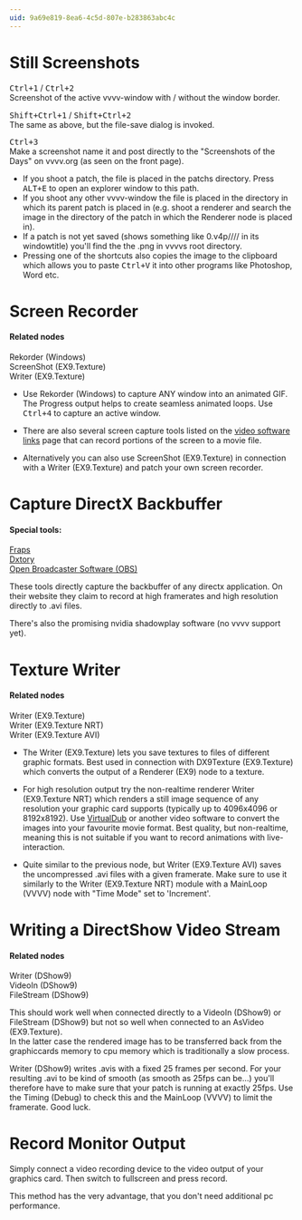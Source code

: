```yaml
---
uid: 9a69e819-8ea6-4c5d-807e-b283863abc4c
---
```


# Still Screenshots




<kbd>Ctrl+1</kbd> / <kbd>Ctrl+2</kbd>  
Screenshot of the active vvvv-window with / without the window border.  

<kbd>Shift+Ctrl+1</kbd> / <kbd>Shift+Ctrl+2</kbd>  
The same as above, but the file-save dialog is invoked.  

<kbd>Ctrl+3</kbd>  
Make a screenshot name it and post directly to the "Screenshots of the Days" on vvvv.org (as seen on the front page).  

* If you shoot a patch, the file is placed in the patchs directory. Press <kbd>ALT+E</kbd> to open an explorer window to this path.   
* If you shoot any other vvvv-window the file is placed in the directory in which its parent patch is placed in (e.g. shoot a renderer and search the image in the directory of the patch in which the Renderer node is placed in).  
* If a patch is not yet saved (shows something like 0.v4p//// in its windowtitle) you'll find the the .png in vvvvs root directory.  
* Pressing one of the shortcuts also copies the image to the clipboard which allows you to paste <kbd>Ctrl+V</kbd> it into other programs like Photoshop, Word etc.  





# Screen Recorder


#### Related nodes
<span class="node">Rekorder (Windows)</span>  
<span class="node">ScreenShot (EX9.Texture)</span>  
<span class="node">Writer (EX9.Texture)</span>  



* Use <span class="node">Rekorder (Windows)</span> to capture ANY window into an animated GIF. The <span class="pin">Progress</span> output helps to create seamless animated loops. Use <kbd>Ctrl+4</kbd> to capture an active window.   

* There are also several screen capture tools listed on the [video software links](xref:dd9d3502-6b19-4cc3-8084-4153676de9d4) page that can record portions of the screen to a movie file.   

* Alternatively you can also use <span class="node">ScreenShot (EX9.Texture)</span> in connection with a <span class="node">Writer (EX9.Texture)</span> and patch your own screen recorder.   






# Capture DirectX Backbuffer


#### Special tools:
<a href="http://www.fraps.com/" class="extURL" target="_blank">Fraps</a>  
<a href="http://www.exkode.com/home-en.html" class="extURL" target="_blank">Dxtory</a>  
<a href="http://obsproject.com/" class="extURL" target="_blank">Open Broadcaster Software (OBS)</a>  



These tools directly capture the backbuffer of any directx application. On their website they claim to record at high framerates and high resolution directly to .avi files.  

There's also the promising nvidia shadowplay software (no vvvv support yet).  





# Texture Writer


#### Related nodes
<span class="node">Writer (EX9.Texture)</span>  
<span class="node">Writer (EX9.Texture NRT)</span>  
<span class="node">Writer (EX9.Texture AVI)</span>  



* The <span class="node">Writer (EX9.Texture)</span> lets you save textures to files of different graphic formats. Best used in connection with <span class="node">DX9Texture (EX9.Texture)</span> which converts the output of a Renderer (EX9) node to a texture.   

* For high resolution output try the non-realtime renderer <span class="node">Writer (EX9.Texture NRT)</span> which renders a still image sequence of any resolution your graphic card supports (typically up to 4096x4096 or 8192x8192). Use <a href="http://www.virtualdub.org/" class="extURL" target="_blank">VirtualDub</a> or another video software to convert the images into your favourite movie format. Best quality, but non-realtime, meaning this is not suitable if you want to record animations with live-interaction.   

* Quite similar to the previous node, but <span class="node">Writer (EX9.Texture AVI)</span> saves the uncompressed .avi files with a given framerate. Make sure to use it similarly to the Writer (EX9.Texture NRT) module with a MainLoop (VVVV) node with "Time Mode" set to 'Increment'.  





# Writing a DirectShow Video Stream


#### Related nodes
<span class="node">Writer (DShow9)</span>  
<span class="node">VideoIn (DShow9)</span>  
<span class="node">FileStream (DShow9)</span>  



This should work well when connected directly to a <span class="node">VideoIn (DShow9)</span> or <span class="node">FileStream (DShow9)</span> but not so well when connected to an <span class="node">AsVideo (EX9.Texture)</span>.  
In the latter case the rendered image has to be transferred back from the graphiccards memory to cpu memory which is traditionally a slow process.   

<span class="node">Writer (DShow9)</span> writes .avis with a fixed 25 frames per second. For your resulting .avi to be kind of smooth (as smooth as 25fps can be...) you'll therefore have to make sure that your patch is running at exactly 25fps. Use the <span class="node">Timing (Debug)</span> to check this and the <span class="node">MainLoop (VVVV)</span> to limit the framerate. Good luck.  





# Record Monitor Output




Simply connect a video recording device to the video output of your graphics card. Then switch to fullscreen and press record.   

This method has the very advantage, that you don't need additional pc performance.  

